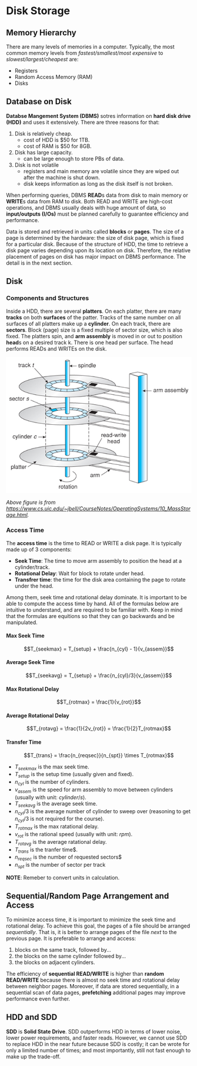 # Disk Storage
## Memory Hierarchy
There are many levels of memories in a computer. Typically, the most common memory levels from *fastest/smallest/most expensive* to *slowest/largest/cheapest* are:

- Registers
- Random Access Memory (RAM)
- Disks

## Database on Disk

**Databse Mangement System (DBMS)** sotres information on **hard disk drive (HDD)** and uses it extensively. There are three reasons for that:

1. Disk is relatively cheap.
   - cost of HDD is $50 for 1TB.
   - cost of RAM is $50 for 8GB.
2. Disk has large capacity.
   - can be large enough to store PBs of data.
3. Disk is not volatile 
   - registers and main memory are volatile since they are wiped out after the machine is shut down.
   - disk keeps information as long as the disk itself is not broken.

When performing queries, DBMS **READ**s data from disk to main memory or **WRITE**s data from RAM to disk. Both READ and WRITE are high-cost operations, and DBMS usually deals with huge amount of data, so **input/outputs (I/Os)** must be planned carefully to guarantee efficiency and performance.

Data is stored and retrieved in units called **blocks** or **pages**. The size of a page is determined by the hardware: the size of disk page, which is fixed for a particular disk. Because of the structure of HDD, the time to retrieve a disk page varies depending upon its location on disk. Therefore, the relative placement of pages on disk has major impact on DBMS performance. The detail is in the next section.

## Disk
### Components and Structures
Inside a HDD, there are several **platters**. On each platter, there are many **tracks** on both **surfaces** of the patter. Tracks of the same number on all surfaces of all platters make up a **cylinder**. On each track, there are **sectors**. Block (page) size is a fixed multiple of sector size, which is also fixed. The platters spin, and **arm assembly** is moved in or out to position **head**s on a desired track k. There is one head per surface. The head performs READs and WRITEs on the disk. 

![Image of Disk Components](./resources/DiskStructure.jpg)

*Above figure is from https://www.cs.uic.edu/~jbell/CourseNotes/OperatingSystems/10_MassStorage.html.*

### Access Time
The **access time** is the time to READ or WRITE a disk page. It is typically made up of 3 components:

- **Seek Time**: The time to move arm assembly to position the head at a cylinder/track.
- **Rotational Delay**: Wait for block to rotate under head.
- **Transfrer time**: the time for the disk area containing the page to rotate under the head.

Among them, seek time and rotational delay dominate. It is important to be able to compute the access time by hand. All of the formulas below are intuitive to understand, and are required to be familiar with. Keep in mind that the formulas are equitions so that they can go backwards and be manipulated.

#### Max Seek Time
$$T_{seekmax} = T_{setup} + \frac{n_{cyl} - 1}{v_{assem}}$$


#### Average Seek Time
$$T_{seekavg} = T_{setup} + \frac{n_{cyl}/3}{v_{assem}}$$


#### Max Rotational Delay
$$T_{rotmax} = \frac{1}{v_{rot}}$$


#### Average Rotational Delay
$$T_{rotavg} = \frac{1}{2v_{rot}} = \frac{1}{2}T_{rotmax}$$

#### Transfer Time
$$T_{trans} = \frac{n_{reqsec}}{n_{spt}} \times T_{rotmax}$$


- $T_{seekmax}$ is the max seek time.
- $T_{setup}$ is the setup time (usually given and fixed).
- $n_{cyl}$ is the number of cylinders.
- $v_{assem}$ is the speed for arm assembly to move between cylinders (usually with unit: $cylinder/s$).
- $T_{seekavg}$ is the average seek time.
- $n_{cyl}/3$ is the average number of cylinder to sweep over (reasoning to get $n_{cyl}/3$ is not required for the course).
- $T_{rotmax}$ is the max ratational delay.
- $v_{rot}$ is the rational speed (usually with unit: $rpm$).
- $T_{rotavg}$ is the average ratational delay.
- $T_{trans}$ is the tranfer time$.
- $n_{reqsec}$ is the number of requested sectors$
- $n_{spt}$ is the number of sector per track

**NOTE**: Remeber to convert units in calculation.

## Sequential/Random Page Arrangement and Access
To minimize access time, it is important to minimize the seek time and rotational delay. To achieve this goal, the pages of a file should be arranged *sequentially*. That is, it is better to arrange pages of the file *next* to the previous page. It is preferable to arrange and access:

1. blocks on the same track, followed by... 
2. the blocks on the same cylinder followed by...
3. the blocks on adjacent cylinders.

The efficiency of **sequential READ/WRITE** is higher than **random READ/WRITE** because there is almost no seek time and rotational delay between neighbor pages. Moreover, if data are stored sequentially, in a sequential scan of data pages, **prefetching** additional pages may improve performance even further. 

## HDD and SDD
**SDD** is **Solid State Drive**. SDD outperforms HDD in terms of lower noise, lower power requirements, and faster reads. However, we cannot use SDD to replace HDD in the near future because SDD is costly; it can be wrote for only a limited number of times; and most importantly, still not fast enough to make up the trade-off. 


